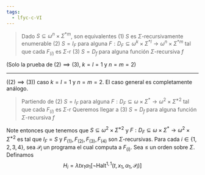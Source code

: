 ```yaml
---
tags:
  - lfyc-c-VI
---
```

> Dado $S\subseteq\omega^n\times\Sigma^{*m}$, son equivalentes
> (1) $S$ es $\Sigma$-recursivamente enumerable
> (2) $S=I_F$ para alguna $F:D_F\subseteq\omega^k\times\Sigma^{\ast l}\to\omega^n\times\Sigma^{*m}$ tal que cada $F_{(i)}$ es $\Sigma$-r
> (3) $S=D_f$ para alguna función $\Sigma$-recursiva $f$

(Solo la prueba de $(2)\implies(3)$, $k=l=1$ y $n=m=2$)

---
($(2)\implies(3)$) caso  $k=l=1$ y $n=m=2$. El caso general es completamente análogo.
> Partiendo de (2) $S=I_F$ para alguna $F:D_F\subseteq\omega\times\Sigma^{\ast}\to\omega^2\times\Sigma^{\ast 2}$ tal que cada $F_{(i)}$ es $\Sigma$-r
> Queremos llegar a (3) $S=D_f$ para alguna función $\Sigma$-recursiva $f$

Note entonces que tenemos que $S\subseteq\omega^2\times\Sigma^{\ast 2}$ y $F:D_F\subseteq\omega\times\Sigma^{\ast}\to\omega^2\times\Sigma^{\ast 2}$ es tal que $I_F=S$ y $F_{(1)},F_{(2)},F_{(3)},F_{(4)}$ son $\Sigma$-recursivas. Para cada $i\in\{1,2,3,4\}$, sea $\mathcal{P}_i$ un programa el cual computa a $F_{(i)}$. Sea $\leq$ un orden sobre $\Sigma$. Definamos
$$
H_{i}=\lambda tx_1\alpha_1[\lnot\operatorname{Halt^{1,1}}(t,x_1,\alpha_1,\mathcal{P}_i)]
$$
